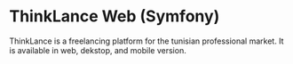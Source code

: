 ThinkLance Web (Symfony)
========================

ThinkLance is a freelancing platform for the tunisian professional market. It is available in web, dekstop, and mobile version.
